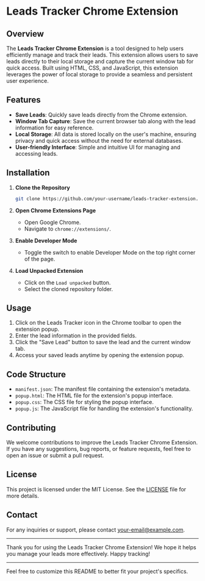 # Leads Tracker Chrome Extension

## Overview
The **Leads Tracker Chrome Extension** is a tool designed to help users efficiently manage and track their leads. This extension allows users to save leads directly to their local storage and capture the current window tab for quick access. Built using HTML, CSS, and JavaScript, this extension leverages the power of local storage to provide a seamless and persistent user experience.

## Features
- **Save Leads**: Quickly save leads directly from the Chrome extension.
- **Window Tab Capture**: Save the current browser tab along with the lead information for easy reference.
- **Local Storage**: All data is stored locally on the user's machine, ensuring privacy and quick access without the need for external databases.
- **User-friendly Interface**: Simple and intuitive UI for managing and accessing leads.

## Installation
1. **Clone the Repository**
    ```bash
    git clone https://github.com/your-username/leads-tracker-extension.git
    ```
2. **Open Chrome Extensions Page**
    - Open Google Chrome.
    - Navigate to `chrome://extensions/`.

3. **Enable Developer Mode**
    - Toggle the switch to enable Developer Mode on the top right corner of the page.

4. **Load Unpacked Extension**
    - Click on the `Load unpacked` button.
    - Select the cloned repository folder.

## Usage
1. Click on the Leads Tracker icon in the Chrome toolbar to open the extension popup.
2. Enter the lead information in the provided fields.
3. Click the "Save Lead" button to save the lead and the current window tab.
4. Access your saved leads anytime by opening the extension popup.

## Code Structure
- `manifest.json`: The manifest file containing the extension's metadata.
- `popup.html`: The HTML file for the extension's popup interface.
- `popup.css`: The CSS file for styling the popup interface.
- `popup.js`: The JavaScript file for handling the extension's functionality.

## Contributing
We welcome contributions to improve the Leads Tracker Chrome Extension. If you have any suggestions, bug reports, or feature requests, feel free to open an issue or submit a pull request.

## License
This project is licensed under the MIT License. See the [LICENSE](LICENSE) file for more details.

## Contact
For any inquiries or support, please contact [your-email@example.com](mailto:your-email@example.com).

---

Thank you for using the Leads Tracker Chrome Extension! We hope it helps you manage your leads more effectively. Happy tracking!

---

Feel free to customize this README to better fit your project's specifics.
